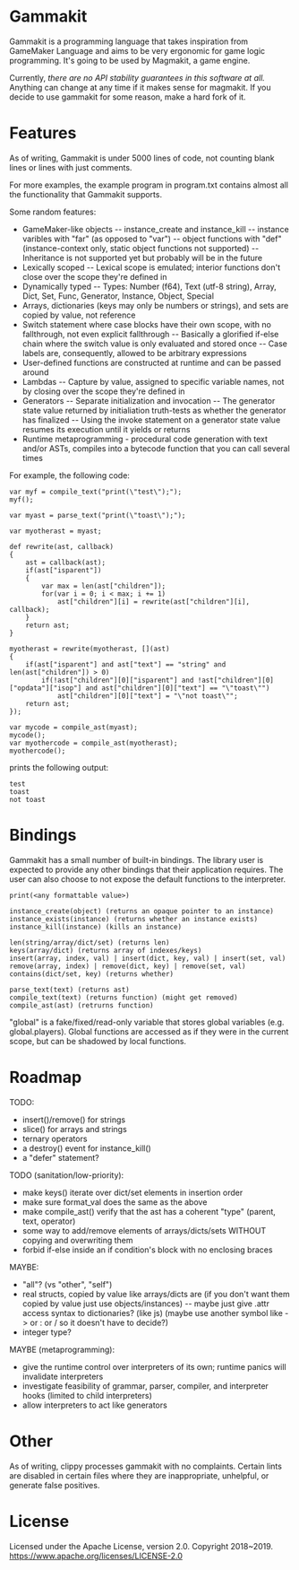 # Gammakit

Gammakit is a programming language that takes inspiration from GameMaker Language and aims to be very ergonomic for game logic programming. It's going to be used by Magmakit, a game engine.

Currently, *there are no API stability guarantees in this software at all.* Anything can change at any time if it makes sense for magmakit. If you decide to use gammakit for some reason, make a hard fork of it.

# Features

As of writing, Gammakit is under 5000 lines of code, not counting blank lines or lines with just comments.

For more examples, the example program in program.txt contains almost all the functionality that Gammakit supports.

Some random features:

- GameMaker-like objects
-- instance_create and instance_kill
-- instance varibles with "far" (as opposed to "var")
-- object functions with "def" (instance-context only, static object functions not supported)
-- Inheritance is not supported yet but probably will be in the future
- Lexically scoped
-- Lexical scope is emulated; interior functions don't close over the scope they're defined in
- Dynamically typed
-- Types: Number (f64), Text (utf-8 string), Array, Dict, Set, Func, Generator, Instance, Object, Special
- Arrays, dictionaries (keys may only be numbers or strings), and sets are copied by value, not reference
- Switch statement where case blocks have their own scope, with no fallthrough, not even explicit fallthrough
-- Basically a glorified if-else chain where the switch value is only evaluated and stored once
-- Case labels are, consequently, allowed to be arbitrary expressions
- User-defined functions are constructed at runtime and can be passed around
- Lambdas
-- Capture by value, assigned to specific variable names, not by closing over the scope they're defined in
- Generators
-- Separate initialization and invocation
-- The generator state value returned by initialiation truth-tests as whether the generator has finalized
-- Using the invoke statement on a generator state value resumes its execution until it yields or returns
- Runtime metaprogramming - procedural code generation with text and/or ASTs, compiles into a bytecode function that you can call several times

For example, the following code:

    var myf = compile_text("print(\"test\");");
    myf();

    var myast = parse_text("print(\"toast\");");

    var myotherast = myast;

    def rewrite(ast, callback)
    {
        ast = callback(ast);
        if(ast["isparent"])
        {
            var max = len(ast["children"]);
            for(var i = 0; i < max; i += 1)
                ast["children"][i] = rewrite(ast["children"][i], callback);
        }
        return ast;
    }

    myotherast = rewrite(myotherast, [](ast)
    {
        if(ast["isparent"] and ast["text"] == "string" and len(ast["children"]) > 0)
            if(!ast["children"][0]["isparent"] and !ast["children"][0]["opdata"]["isop"] and ast["children"][0]["text"] == "\"toast\"")
                ast["children"][0]["text"] = "\"not toast\"";
        return ast;
    });

    var mycode = compile_ast(myast);
    mycode();
    var myothercode = compile_ast(myotherast);
    myothercode();

prints the following output:

    test
    toast
    not toast

# Bindings

Gammakit has a small number of built-in bindings. The library user is expected to provide any other bindings that their application requires. The user can also choose to not expose the default functions to the interpreter.

    print(<any formattable value>)

    instance_create(object) (returns an opaque pointer to an instance)
    instance_exists(instance) (returns whether an instance exists)
    instance_kill(instance) (kills an instance)

    len(string/array/dict/set) (returns len)
    keys(array/dict) (returns array of indexes/keys)
    insert(array, index, val) | insert(dict, key, val) | insert(set, val)
    remove(array, index) | remove(dict, key) | remove(set, val)
    contains(dict/set, key) (returns whether)

    parse_text(text) (returns ast)
    compile_text(text) (returns function) (might get removed)
    compile_ast(ast) (retrurns function)

"global" is a fake/fixed/read-only variable that stores global variables (e.g. global.players). Global functions are accessed as if they were in the current scope, but can be shadowed by local functions.

# Roadmap

TODO:
- insert()/remove() for strings
- slice() for arrays and strings
- ternary operators
- a destroy() event for instance_kill()
- a "defer" statement?

TODO (sanitation/low-priority):
- make keys() iterate over dict/set elements in insertion order
- make sure format_val does the same as the above
- make compile_ast() verify that the ast has a coherent "type" (parent, text, operator)
- some way to add/remove elements of arrays/dicts/sets WITHOUT copying and overwriting them
- forbid if-else inside an if condition's block with no enclosing braces

MAYBE:
- "all"? (vs "other", "self")
- real structs, copied by value like arrays/dicts are (if you don't want them copied by value just use objects/instances)
-- maybe just give .attr access syntax to dictionaries? (like js) (maybe use another symbol like -> or : or / so it doesn't have to decide?)
- integer type?

MAYBE (metaprogramming):
- give the runtime control over interpreters of its own; runtime panics will invalidate interpreters
- investigate feasibility of grammar, parser, compiler, and interpreter hooks (limited to child interpreters)
- allow interpreters to act like generators

# Other

As of writing, clippy processes gammakit with no complaints. Certain lints are disabled in certain files where they are inappropriate, unhelpful, or generate false positives.

# License

Licensed under the Apache License, version 2.0. Copyright 2018~2019. https://www.apache.org/licenses/LICENSE-2.0

